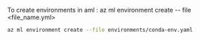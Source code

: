 To create environments in  aml :
az ml environment create -- file <file_name.yml>

```bash
az ml environment create --file environments/conda-env.yaml

```